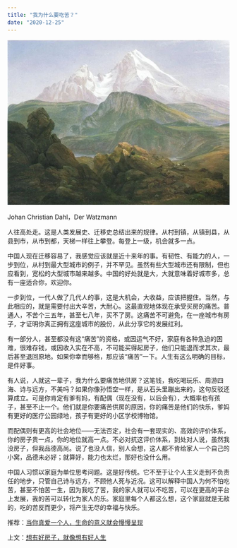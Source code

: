 ```yaml
---
title: "我为什么要吃苦？"
date: "2020-12-25"
---
```


![连岳文章](images/连岳文章picture-29.jpg)

Johan Christian Dahl，Der Watzmann

  

人往高处走。这是人类发展史、迁移史总结出来的规律。从村到镇，从镇到县，从县到市，从市到都，天梯一样往上攀登。每登上一级，机会就多一点。

  

中国人现在迁移容易了，我感觉应该就是近十来年的事。有韧性、有能力的人，一步到位，从村到最大型城市的例子，并不罕见。虽然有些大型城市还有限制，但也应看到，宽松的大型城市越来越多。中国的好处就是大，大就意味着好城市多，总有一座适合你，欢迎你。

  

一步到位，一代人做了几代人的事，这是大机会，大收益，应该把握住。当然，与此相应的，就是需要付出大辛苦，大耐心。这最直观地体现在承受买房的痛苦。普通人，不苦个三五年，甚至七八年，买不了房。这痛苦不可避免，在一座城市有房子，才证明你真正拥有这座城市的股份，从此分享它的发展红利。

  

有一部分人，甚至都没有这“痛苦”的资格，或因运气不好，家庭有各种急迫的困难，很难存钱，或因收入实在不高，不可能买得起房子，他们只能退而求其次，最后甚至退回原地。如果你幸而够格，那应该“痛苦”一下。人生有这么明确的目标，是件好事。

  

有人说，人就这一辈子，我为什么要痛苦地供房？这笔钱，我吃喝玩乐、周游四海、诗与远方，不美吗？如果你像孙悟空一样，是从石头里蹦出来的，这句反驳还算成立。可是你肯定有爹有妈，有配偶（现在没有，以后会有），大概率也有孩子，甚至不止一个。他们就是你要痛苦供房的原因，你的痛苦是他们的快乐，爹妈有更好的医疗公园绿地，孩子有更好的小区学校博物馆。

  

而配偶则有更高的社会地位——无法否定，社会有一套现实的、高效的评价体系，你的房子贵一点，你的地位就高一点。不必对抗这评价体系，到处对人说，虽然我没房子，但我品德高尚。说了也没人信，别人会想，这人都不肯给家人一个自己的小窝，品德未必好；就算好，能力也太烂，那好也没什么用。

  

中国人习惯以家庭为单位思考问题。这是好传统。它不至于让个人主义走到不负责任的地步，只管自己诗与远方，不顾他人死与近况。这可以解释中国人为何不怕吃苦，甚至不怕苦一生，因为我吃了苦，我的家人就可以不吃苦，可以在更高的平台上发展，我的苦可以转化为家人的乐。家庭里每个人都这么想，这个家庭就是无敌的，吃的苦反而更少，将产生无尽的幸福与快乐。

  

推荐：[当你真爱一个人，生命的意义就会慢慢呈现](http://mp.weixin.qq.com/s?__biz=MjM5NDU0Mjk2MQ==&mid=2651642780&idx=2&sn=ea14ca3f8ceeb84add553bbbfa301f4f&chksm=bd7e5f828a09d694ff0864711df23cf5932657d8719badc60acfa179180dd5f2958f8f6db737&scene=21#wechat_redirect)  

上文：[想有好房子，就像想有好人生](http://mp.weixin.qq.com/s?__biz=MjM5NDU0Mjk2MQ==&mid=2651669716&idx=1&sn=249ed33b566aba0ab6727067b07de49e&chksm=bd7fc0ca8a0849dc085f5f85fd25e22e97eeb170da1ec54891b0735b658feb093fb7768f239b&scene=21#wechat_redirect)
